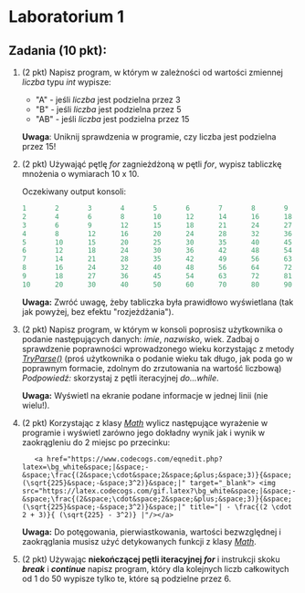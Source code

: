 # Laboratorium 1

## Zadania (10 pkt):

1. (2 pkt) Napisz program, w którym w zależności od wartości zmiennej *liczba* typu *int* wypisze:

   * "A" - jeśli *liczba* jest podzielna przez 3
   * "B" - jeśli *liczba* jest podzielna przez 5
   * "AB" - jeśli *liczba* jest podzielna przez 15

   **Uwaga**: Uniknij sprawdzenia w programie, czy liczba jest podzielna przez 15!

2. (2 pkt) Używająć pętlę *for* zagnieżdżoną w pętli *for*, wypisz tabliczkę mnożenia o wymiarach 10 x 10.

   Oczekiwany output konsoli:

   ```c#
   1       2       3       4       5       6       7       8       9       10
   2       4       6       8       10      12      14      16      18      20
   3       6       9       12      15      18      21      24      27      30
   4       8       12      16      20      24      28      32      36      40
   5       10      15      20      25      30      35      40      45      50
   6       12      18      24      30      36      42      48      54      60
   7       14      21      28      35      42      49      56      63      70
   8       16      24      32      40      48      56      64      72      80
   9       18      27      36      45      54      63      72      81      90
   10      20      30      40      50      60      70      80      90      100
   ```

   **Uwaga:** Zwróć uwagę, żeby tabliczka była prawidłowo wyświetlana (tak jak powyżej, bez efektu "rozjeżdżania").

3. (2 pkt) Napisz program, w którym w konsoli poprosisz użytkownika o podanie następujących danych: *imie*, *nazwisko*, wiek. Zadbaj o sprawdzenie poprawności wprowadzonego wieku korzystając z metody [*TryParse()*](https://docs.microsoft.com/pl-pl/dotnet/api/system.int32.tryparse?view=netcore-3.1) (proś użytkownika o podanie wieku tak długo, jak poda go w poprawnym formacie, zdolnym do zrzutowania na wartość liczbową) *Podpowiedź:* skorzystaj z pętli iteracyjnej *do...while*. 

   **Uwaga:** Wyświetl na ekranie podane informacje w jednej linii (nie wielu!).

4. (2 pkt) Korzystając z klasy [*Math*](https://docs.microsoft.com/pl-pl/dotnet/api/system.math?view=netcore-3.1) wylicz następujące wyrażenie w programie i wyświetl zarówno jego dokładny wynik jak i wynik w zaokrągleniu do 2 miejsc po przecinku: 

          <a href="https://www.codecogs.com/eqnedit.php?latex=\bg_white&space;|&space;-&space;\frac{(2&space;\cdot&space;2&space;&plus;&space;3)}{&space;(\sqrt{225}&space;-&space;3^2)}&space;|" target="_blank"> <img src="https://latex.codecogs.com/gif.latex?\bg_white&space;|&space;-&space;\frac{(2&space;\cdot&space;2&space;&plus;&space;3)}{&space;(\sqrt{225}&space;-&space;3^2)}&space;|" title="| - \frac{(2 \cdot 2 + 3)}{ (\sqrt{225} - 3^2)} |"/></a>

   **Uwaga:** Do potęgowania, pierwiastkowania, wartości bezwzględnej i zaokrąglania musisz użyć detykowanych funkcji z klasy [*Math*](https://docs.microsoft.com/pl-pl/dotnet/api/system.math?view=netcore-3.1).

5. (2 pkt) Używając **niekończącej pętli iteracyjnej *for***  i instrukcji skoku ***break*** i ***continue*** napisz program, który dla kolejnych liczb całkowitych od 1 do 50 wypisze tylko te, które są podzielne przez 6.


